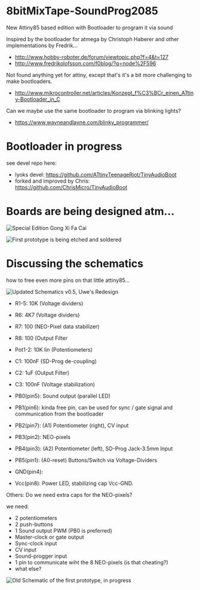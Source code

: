 # 8bitMixTape-SoundProg2085
 New Attiny85 based edition with Bootloader to program it via sound

Inspired by the bootloader for atmega by Christoph Haberer and other implementations by Fredrik...
* http://www.hobby-roboter.de/forum/viewtopic.php?f=4&t=127
* http://www.fredrikolofsson.com/f0blog/?q=node%2F596

Not found anything yet for attiny, except that's it's a bit more challenging to make bootloaders.
* http://www.mikrocontroller.net/articles/Konzept_f%C3%BCr_einen_ATtiny-Bootloader_in_C

Can we maybe use the same bootloader to program via blinking lights?
* https://www.wayneandlayne.com/blinky_programmer/

# Bootloader in progress
see devel repo here: 
* Iyoks devel: https://github.com/ATtinyTeenageRiot/TinyAudioBoot
* forked and improved by Chris: https://github.com/ChrisMicro/TinyAudioBoot

# Boards are being designed atm...

![Special Edition Gong Xi Fa Cai](https://github.com/8BitMixtape/8bitMixTape-SoundProg2085/blob/master/boards/images_schematics/85SoundProg_MixTape_V03-NEO_RedChicken.jpg)

![First prototype is being etched and soldered](https://github.com/8BitMixtape/8bitMixTape-SoundProg2085/raw/master/boards/FirstPrototype_Neo03/IMG_20170129_015545_HDR.jpg)

# Discussing the schematics
how to free even more pins on that little attiny85...

![Updated Schematics v0.5, Uwe's Redesign](https://github.com/8BitMixtape/8bitMixTape-SoundProg2085/blob/master/boards/images_schematics/Schematics_85SoundProg_MixTape_V05.png)

* R1-5: 10K (Voltage dividers)
* R6: 4K7 (Voltage dividers)
* R7: 100 (NEO-Pixel data stabilizer)
* R8: 100 (Output Filter
* Pot1-2: 10K lin (Potentiometers)
* C1: 100nF (SD-Prog de-coupling)
* C2: 1uF (Output Filter)
* C3: 100nF (Voltage stabilization)

* PB0(pin5): Sound output (parallel LED)
* PB1(pin6): kinda free pin, can be used for sync / gate signal and communication from the bootloader
* PB2(pin7): (A1) Potentiometer (right), CV input
* PB3(pin2): NEO-pixels
* PB4(pin3): (A2) Potentiometer (left), SD-Prog Jack-3.5mm Input
* PB5(pin1): (A0-reset) Buttons/Switch via Voltage-Dividers
* GND(pin4):
* Vcc(pin8): Power LED, stabilizing cap Vcc-GND. 

Others: Do we need extra caps for the NEO-pixels?

we need:
* 2 potentiometers
* 2 push-buttons
* 1 Sound output PWM (PB0 is preferred)
* Master-clock or gate output
* Sync-clock input
* CV input
* Sound-progger input
* 1 pin to communicate wiht the 8 NEO-pixels (is that cheating?)
* what else?

![Old Schematic of the first prototype, in progress](https://github.com/8BitMixtape/8bitMixTape-SoundProg2085/blob/master/boards/images_schematics/8Bit-MixTape_schematics2.png)
